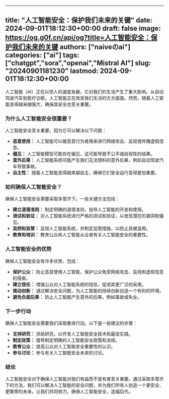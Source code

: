 
---
title: "人工智能安全：保护我们未来的关键"
date: 2024-09-01T18:12:30+00:00
draft: false
image: https://og.g0f.cn/api/og?title=人工智能安全：保护我们未来的关键
authors: ["naiveのai"]
categories: ["ai"]
tags: ["chatgpt","sora","openai","Mistral AI"]
slug: "20240901181230"
lastmod: 2024-09-01T18:12:30+00:00
---
人工智能（AI）正在以惊人的速度发展，它对我们的生活产生了重大影响。从自动驾驶汽车到医疗诊断，人工智能正在改变我们生活的方方面面。然而，随着人工智能变得越来越强大，确保其安全也至关重要。

### 为什么人工智能安全很重要？

人工智能安全至关重要，因为它可以解决以下问题：

- **恶意使用：** 人工智能可以被恶意行为者用来进行网络攻击、监视或传播虚假信息。
- **偏见：** 人工智能模型可能存在偏见，这可能导致不公平或歧视性的结果。
- **意外后果：** 人工智能系统可能产生我们无法预料的意外后果，例如自动驾驶汽车导致事故。
- **自主性：** 随着人工智能变得越来越自主，确保它们安全运行变得更加重要。

### 如何确保人工智能安全？

确保人工智能安全需要采取多管齐下。一些关键方法包括：

- **建立道德准则：** 制定明确的道德准则，指导人工智能的开发和使用。
- **测试和验证：** 对人工智能系统进行严格的测试和验证，以发现潜在的漏洞和偏见。
- **监控和监管：** 监视人工智能系统，并制定监管措施，以防止其被滥用。
- **教育和培训：** 教育公众和人工智能从业者有关人工智能安全的重要性。

### 人工智能安全的优势

确保人工智能安全有许多优势，包括：

- **保护公众：** 防止恶意使用人工智能，保护公众免受网络攻击、监视和虚假信息的侵害。
- **建立信任：** 增强公众对人工智能系统的信任，促进其更广泛的采用。
- **推动创新：** 通过解决安全问题，为人工智能的持续创新创造一个有利的环境。
- **避免负面后果：** 防止人工智能产生意外的后果，例如事故或失业。

### 下一步行动

确保人工智能安全需要我们采取集体行动。以下是一些建议的步骤：

- **支持研究：** 资助研究，以开发人工智能安全技术和最佳实践。
- **制定政策：** 倡导制定明确的人工智能安全政策和法规。
- **教育公众：** 提高公众对人工智能安全重要性的认识。
- **参与讨论：** 参与有关人工智能安全未来的讨论。

### 结论

人工智能安全对于确保人工智能对我们有益而不是有害至关重要。通过采取多管齐下的方法，我们可以解决人工智能的安全问题，并为我们所有人创造一个更安全、更繁荣的未来。让我们共同努力，确保人工智能安全，造福后代。
